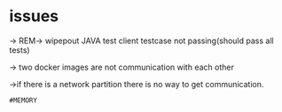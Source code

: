 # issues



-> REM-> wipepout JAVA test client testcase not passing(should pass all tests)

-> two docker images are not communication with each other

->if there is a network partition there is no way to get communication.

````#MEMORY ````






